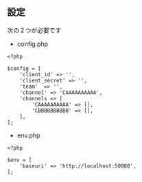 
## 設定

次の２つが必要です

- config.php

```
<?php

$config = [
    'client_id' => '',
    'client_secret' => '',
    'team'  => '',
    'channel' => 'CAAAAAAAAAA',
    'channels => [
        'CAAAAAAAAAA' => [],
        'CBBBBBBBBBB' => [],
    ],
];
```

- env.php

```
<?php

$env = [
    'baseuri' => 'http://localhost:50080',
];
```

